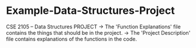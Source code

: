 # Example-Data-Structures-Project
CSE 2105 – Data Structures PROJECT 
-> The 'Function Explanations' file contains the things that should be in the project.
-> The 'Project Description' file contains explanations of the functions in the code.
